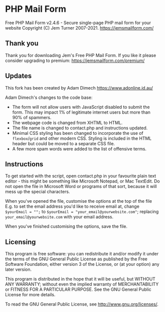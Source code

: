 # PHP Mail Form

Free PHP Mail Form v2.4.6 - Secure single-page PHP mail form for your website
Copyright (C) Jem Turner 2007-2021.
https://jemsmailform.com/

## Thank you

Thank you for downloading Jem's Free PHP Mail Form. If you like it please consider upgrading to premium:
https://jemsmailform.com/premium/

## Updates
This fork has been created by Adam Dimech
https://www.adonline.id.au/

Adam Dimech's changes to the code base:
- The form will not allow users with JavaScript disabled to submit the form. This may impact 1% of legitimate internet users but more than 90% of spammers.
- The webpage code is changed from XHTML to HTML.
- The file name is changed to contact.php and instructions updated.
- Minimal CSS styling has been changed to incorporate the use of `flexbox`/`grid` and other modern CSS. Styling is included in the HTML header but could be moved to a separate CSS file.
- A few more spam words were added to the list of offensive terms.

## Instructions

To get started with the script, open contact.php in your favourite plain text editor - this might be something like Microsoft Notepad, or Mac TextEdit. Do not open the file in Microsoft Word or programs of that sort, because it will mess up the special characters.

When you've opened the file, customise the options at the top of the file E.g. to set the email address you'd like to receive email at, change
`$yourEmail = "";` to `$yourEmail = "your_email@yourwebsite.com"`; replacing `your_email@yourwebsite.com` with your email address.

When you've finished customising the options, save the file.

## Licensing

This program is free software: you can redistribute it and/or modify it under the terms of the GNU General Public License as published by
the Free Software Foundation, either version 3 of the License, or (at your option) any later version.

This program is distributed in the hope that it will be useful, but WITHOUT ANY WARRANTY; without even the implied warranty of
MERCHANTABILITY or FITNESS FOR A PARTICULAR PURPOSE.  See the GNU General Public License for more details.

To read the GNU General Public License, see http://www.gnu.org/licenses/.
